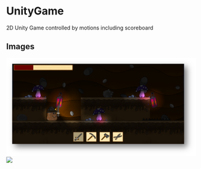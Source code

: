# UnityGame
2D Unity Game controlled by motions including scoreboard

## Images
<div style="display: inline;">
  <img src="Images/Bild1.png" width=800>
  <img src="Images/Unity.gif?raw=true" width=800>
</div>
